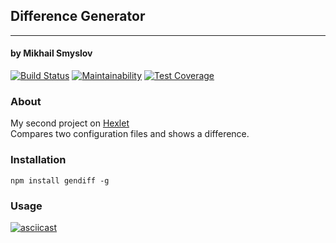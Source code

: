 ## Difference Generator
______________________
#### by Mikhail Smyslov

[![Build Status](https://travis-ci.com/mikhailsmyslov/backend-project-lvl2.svg?branch=master)](https://travis-ci.com/mikhailsmyslov/backend-project-lvl2)
[![Maintainability](https://api.codeclimate.com/v1/badges/4a4251574ea3f5906735/maintainability)](https://codeclimate.com/github/mikhailsmyslov/backend-project-lvl2/maintainability)
[![Test Coverage](https://api.codeclimate.com/v1/badges/4a4251574ea3f5906735/test_coverage)](https://codeclimate.com/github/mikhailsmyslov/backend-project-lvl2/test_coverage)

### About
My second project on [Hexlet](https://ru.hexlet.io)  
Compares two configuration files and shows a difference.

### Installation
`npm install gendiff -g`

### Usage
[![asciicast](https://asciinema.org/a/Djp9JYxg2jhSLoGW8Zh1iKacC.svg)](https://asciinema.org/a/Djp9JYxg2jhSLoGW8Zh1iKacC)